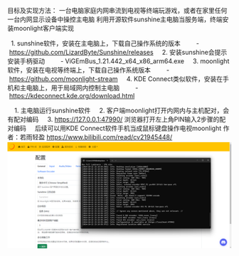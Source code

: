 目标及实现方法：
一台电脑家庭内网串流到电视等终端玩游戏，或者在家里任何一台内网显示设备中操控主电脑
利用开源软件sunshine主电脑当服务端，终端安装moonlight客户端实现

  1. sunshine软件，安装在主电脑上，下载自己操作系统的版本
        - https://github.com/LizardByte/Sunshine/releases
    2. 安装sunshine会提示安装手柄驱动
        - ViGEmBus_1.21.442_x64_x86_arm64.exe
    3. moonlight软件，安装在电视等终端上，下载自己操作系统版本
        - https://github.com/moonlight-stream
    4. KDE Connect类似软件，安装在手机和主电脑上，用于局域网内控制主电脑
        - https://kdeconnect.kde.org/download.html

    1. 主电脑运行sunshine软件
    2. 客户端moonlight打开内网内与主机配对，会有配对编码
    3. https://127.0.0.1:47990/ 浏览器打开左上角PIN输入2步骤的配对编码
    后续可以用KDE Connect软件手机当成鼠标键盘操作电视moonlight 作者：若雨轻盈 https://www.bilibili.com/read/cv21945448/
    
   ![image-202410222030418.png](00_sync/00%E5%A4%96%E8%AE%BE/%E5%AE%B6%E5%BA%AD%E5%B1%80%E5%9F%9F%E7%BD%91%E5%86%85%E9%80%9A%E7%94%A8%E4%BA%91%E6%B8%B8%E6%88%8F%E4%B8%B2%E6%B5%81%EF%BC%88Streaming%EF%BC%89%E5%B9%B3%E5%8F%B0%E6%90%AD%E5%BB%BA%20sunshine%E6%96%B9%E6%A1%88%20%E8%8B%B9%E6%9E%9C%20windows%20Linux/%E5%AE%B6%E5%BA%AD%E5%B1%80%E5%9F%9F%E7%BD%91%E5%86%85%E9%80%9A%E7%94%A8%E4%BA%91%E6%B8%B8%E6%88%8F%E4%B8%B2%E6%B5%81%EF%BC%88Streaming%EF%BC%89%E5%B9%B3%E5%8F%B0%E6%90%AD%E5%BB%BA%20sunshine%E6%96%B9%E6%A1%88%20%E8%8B%B9%E6%9E%9C%20windows%20Linux/image-202410222030418.png)